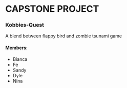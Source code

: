 # CAPSTONE PROJECT

### Kobbies-Quest
A blend between flappy bird and zombie tsunami game

#### Members:
+ Bianca
+ Fe
+ Sandy
+ Dyle
+ Nina
